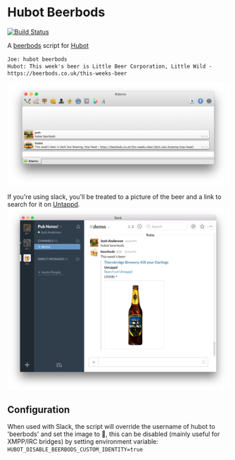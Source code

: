 # Hubot Beerbods
[![Build Status](https://travis-ci.org/andersonshatch/hubot-beerbods.svg?branch=master)](https://travis-ci.org/andersonshatch/hubot-beerbods)

A [beerbods](https://beerbods.co.uk) script for [Hubot](https://hubot.github.com)

```
Joe: hubot beerbods
Hubot: This week's beer is Little Beer Corporation, Little Wild - https://beerbods.co.uk/this-weeks-beer
```
![Preview in irc/xmpp](./img/nonslack.png)

If you're using slack, you'll be treated to a picture of the beer and a link to search for it on [Untappd](http://untappd.com).
![Preview in Slack](./img/slack.png)


## Configuration

When used with Slack, the script will override the username of hubot to 'beerbods' and set the image to :beers:,
this can be disabled (mainly useful for XMPP/IRC bridges) by setting environment variable: `HUBOT_DISABLE_BEERBODS_CUSTOM_IDENTITY=true`


